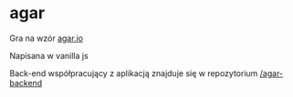 # agar

Gra na wzór [agar.io](https://agar.io/)

Napisana w vanilla js

Back-end współpracujący z aplikacją znajduje się w repozytorium [/agar-backend](https://github.com/michalch775/agar-backend)
